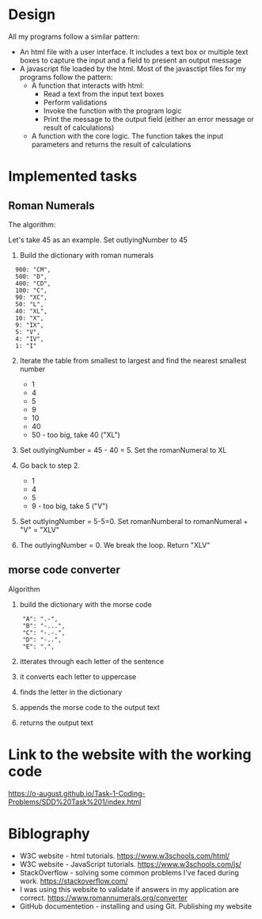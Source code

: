 # Design
All my programs follow a similar pattern:
- An html file with a user interface. It includes a text box or multiple text boxes to capture the input and a field to present an output message
- A javascript file loaded by the html. Most of the javasctipt files for my programs follow the pattern:
  - A function that interacts with html:
    - Read a text from the input text boxes
    - Perform validations
    - Invoke the function with the program logic
    - Print the message to the output field (either an error message or result of calculations)
  - A function with the core logic.
    The function takes the input parameters and returns the result of calculations

# Implemented tasks

## Roman Numerals
The algorithm:

Let's take 45 as an example. Set outlyingNumber to 45

1. Build the dictionary with roman numerals
```
  900: "CM",
  500: "D",
  400: "CD",
  100: "C",
  90: "XC",
  50: "L",
  40: "XL",
  10: "X",
  9: "IX",
  5: "V",
  4: "IV",
  1: "I" 
```

2. Iterate the table from smallest to largest and find the nearest smallest number
   - 1 
   - 4 
   - 5 
   - 9 
   - 10
   - 40 
   - 50 - too big, take 40 ("XL")

3. Set outlyingNumber = 45 - 40 = 5. Set the romanNumeral to XL

4. Go back to step 2.
   - 1
   - 4
   - 5
   - 9 - too big, take 5 ("V")

5. Set outlyingNumber = 5-5=0. Set romanNumberal to romanNumeral + "V" = "XLV"

6. The outlyingNumber = 0. We break the loop. Return "XLV"

## morse code converter
Algorithm

1. build the dictionary with the morse code
```
    "A": ".-",
    "B": "-...",
    "C": "-.-.",
    "D": "-..",
    "E": ".",
```
2. itterates through each letter of the sentence

3. it converts each letter to uppercase

4. finds the letter in the dictionary

5. appends the morse code to the output text

6. returns the output text

# Link to the website with the working code

https://o-august.github.io/Task-1-Coding-Problems/SDD%20Task%201/index.html

# Biblography

- W3C website - html tutorials. https://www.w3schools.com/html/
- W3C website - JavaScript tutorials. https://www.w3schools.com/js/
- StackOverflow - solving some common problems I've faced during work. https://stackoverflow.com/
- I was using this website to validate if answers in my application are correct. https://www.romannumerals.org/converter
- GitHub documentetion - installing and using Git. Publishing my website